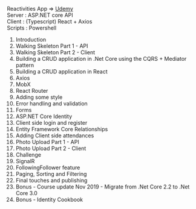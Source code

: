 Reactivities App => [Udemy](https://www.udemy.com/course/complete-guide-to-building-an-app-with-net-core-and-react/)<br>
Server : ASP.NET core API <br>
Client : (Typescript) React + Axios <br>
Scripts : Powershell

1. Introduction
2. Walking Skeleton Part 1 - API
3. Walking Skeleton Part 2 - Client
4. Building a CRUD application in .Net Core using the CQRS + Mediator pattern
5. Building a CRUD application in React
6. Axios
7. MobX
8. React Router
9. Adding some style
10. Error handling and validation
11. Forms
12. ASP.NET Core Identity
13. Client side login and register
14. Entity Framework Core Relationships
15. Adding Client side attendances
16. Photo Upload Part 1 - API
17. Photo Upload Part 2 - Client
18. Challenge
19. SignalR
20. FollowingFollower feature
21. Paging, Sorting and Filtering
22. Final touches and publishing
23. Bonus - Course update Nov 2019 - Migrate from .Net Core 2.2 to .Net Core 3.0
24. Bonus - Identity Cookbook
